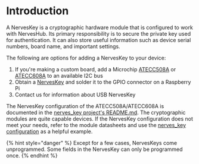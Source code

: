 # Introduction

A NervesKey is a cryptographic hardware module that is configured to work with NervesHub. Its primary responsibility is to secure the private key used for authentication. It can also store useful information such as device serial numbers, board name, and important settings.

The following are options for adding a NervesKey to your device:

1. If you're making a custom board, add a Microchip [ATECC508A](https://octopart.com/search?q=atecc508a) or [ATECC608A](https://octopart.com/search?q=atecc608a) to an available I2C bus
2. Obtain a [NervesKey](https://www.tindie.com/products/troodonsw/nerveskey/) and solder it to the GPIO connector on a Raspberry Pi
3. Contact us for information about USB NervesKey

The NervesKey configuration of the ATECC508A/ATECC608A is documented in the [nerves\_key project's README.md](https://github.com/nerves-hub/nerves_key#atecc508a-configuration). The cryptographic modules are quite capable devices. If the NervesKey configuration does not meet your needs,
refer to the module datasheets and use the [nerves\_key configuration](https://github.com/nerves-hub/nerves_key#atecc508a-configuration) as a helpful example.

{% hint style="danger" %}
Except for a few cases, NervesKeys come unprogrammed. Some fields in the NervesKey can only be programmed once.
{% endhint %}

